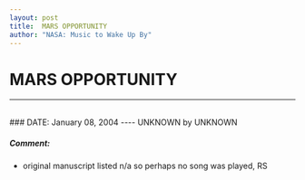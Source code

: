 ```yaml
---
layout: post
title:  MARS OPPORTUNITY
author: "NASA: Music to Wake Up By"
---
```


# MARS OPPORTUNITY
----
<br/>
### DATE: January 08, 2004
----
UNKNOWN by UNKNOWN

##### Comment:
* original manuscript listed n/a so perhaps no song was played, RS
